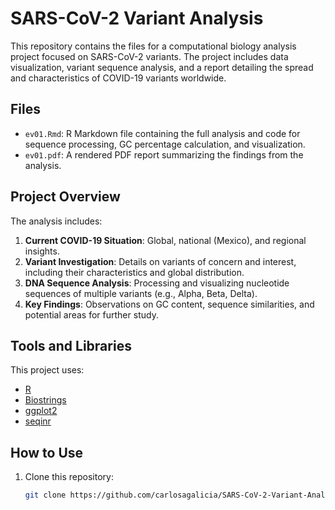 # SARS-CoV-2 Variant Analysis

This repository contains the files for a computational biology analysis project focused on SARS-CoV-2 variants. The project includes data visualization, variant sequence analysis, and a report detailing the spread and characteristics of COVID-19 variants worldwide.

## Files
- `ev01.Rmd`: R Markdown file containing the full analysis and code for sequence processing, GC percentage calculation, and visualization.
- `ev01.pdf`: A rendered PDF report summarizing the findings from the analysis.

## Project Overview
The analysis includes:
1. **Current COVID-19 Situation**: Global, national (Mexico), and regional insights.
2. **Variant Investigation**: Details on variants of concern and interest, including their characteristics and global distribution.
3. **DNA Sequence Analysis**: Processing and visualizing nucleotide sequences of multiple variants (e.g., Alpha, Beta, Delta).
4. **Key Findings**: Observations on GC content, sequence similarities, and potential areas for further study.

## Tools and Libraries
This project uses:
- [R](https://www.r-project.org/)
- [Biostrings](https://bioconductor.org/packages/release/bioc/html/Biostrings.html)
- [ggplot2](https://ggplot2.tidyverse.org/)
- [seqinr](https://cran.r-project.org/web/packages/seqinr/index.html)

## How to Use
1. Clone this repository:
   ```bash
   git clone https://github.com/carlosagalicia/SARS-CoV-2-Variant-Analysis.git
